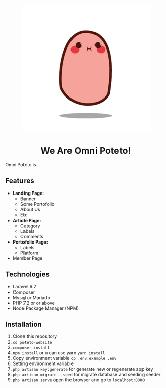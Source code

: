 <p align="center">
  <img src="public/img/poteto.png" width="400">
</p>
<h1 align="center">We Are Omni Poteto!</h1>
Omni Poteto is...
<br>

## Features

- **Landing Page:**
    - Banner
    - Some Portofolio
    - About Us
    - Etc
- **Article Page:**
    - Category
    - Labels
    - Comments
- **Portofolio Page:**
    - Labels
    - Platform
- Member Page

## Technologies

- Laravel 6.2
- Composer
- Mysql or Mariadb
- PHP 7.2 or or above
- Node Package Manager (NPM)

## Installation

1) Clone this repository
2) `cd poteto-website`
3) `composer install`
4) `npm install` or u can use yarn `yarn install`
5) Copy environment variable `cp .env.example .env`
6) Setting environment variable
7) `php artisan key:generate` for generate new or regenerate app key
8) `php artisan migrate --seed` for migrate database and seeding seeder
9) `php artisan serve` open the browser and go to `localhost:8000`
